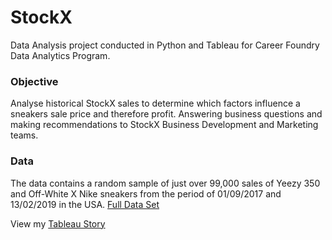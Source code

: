 # StockX
  Data Analysis project conducted in Python and Tableau for Career Foundry Data Analytics Program.
 
 ### Objective
  Analyse historical StockX sales to determine which factors influence a sneakers sale price and therefore profit.  Answering business questions and making recommendations to StockX Business Development and Marketing teams.
 
 ### Data
The data contains a random sample of  just over 99,000 sales of Yeezy 350 and Off-White X Nike sneakers from the period of 01/09/2017 and 13/02/2019 in the USA.
 [Full Data Set](https://s3.amazonaws.com/stockx-sneaker-analysis/wp-content/uploads/2019/02/StockX-Data-Contest-2019-3.xlsx)

View my [Tableau Story](https://public.tableau.com/app/profile/ruth5282/viz/StockX_16663631042280/StockX)  
